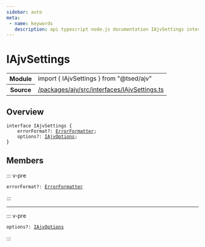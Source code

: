 ```yaml
---
sidebar: auto
meta:
 - name: keywords
   description: api typescript node.js documentation IAjvSettings interface
---
```

# IAjvSettings <Badge text="Interface" type="interface"/>
<!-- Summary -->
<section class="symbol-info"><table class="is-full-width"><tbody><tr><th>Module</th><td><div class="lang-typescript"><span class="token keyword">import</span> { IAjvSettings }&nbsp;<span class="token keyword">from</span>&nbsp;<span class="token string">"@tsed/ajv"</span></div></td></tr><tr><th>Source</th><td><a href="https://github.com/TypedProject/ts-express-decorators/blob/v5.4.0/packages/ajv/src/interfaces/IAjvSettings.ts#L0-L0">/packages/ajv/src/interfaces/IAjvSettings.ts</a></td></tr></tbody></table></section>

<!-- Overview -->
## Overview


<pre><code class="typescript-lang "><span class="token keyword">interface</span> IAjvSettings <span class="token punctuation">{</span>
    errorFormat?<span class="token punctuation">:</span> <a href="/api/ajv/interfaces/ErrorFormatter.html"><span class="token">ErrorFormatter</span></a><span class="token punctuation">;</span>
    options?<span class="token punctuation">:</span> <a href="/api/ajv/interfaces/IAjvOptions.html"><span class="token">IAjvOptions</span></a><span class="token punctuation">;</span>
<span class="token punctuation">}</span></code></pre>



<!-- Members -->




## Members


::: v-pre

<div class="method-overview">
<pre><code class="typescript-lang ">errorFormat?<span class="token punctuation">:</span> <a href="/api/ajv/interfaces/ErrorFormatter.html"><span class="token">ErrorFormatter</span></a></code></pre>

</div>



:::



***



::: v-pre

<div class="method-overview">
<pre><code class="typescript-lang ">options?<span class="token punctuation">:</span> <a href="/api/ajv/interfaces/IAjvOptions.html"><span class="token">IAjvOptions</span></a></code></pre>

</div>



:::